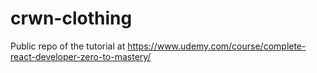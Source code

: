 # crwn-clothing
Public repo of the tutorial at https://www.udemy.com/course/complete-react-developer-zero-to-mastery/
